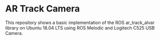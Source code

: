 # AR Track Camera
This repository shows a basic implementation of the ROS ar_track_alvar library on Ubuntu 18.04 LTS using ROS Melodic and Logitech C525 USB Camera.
